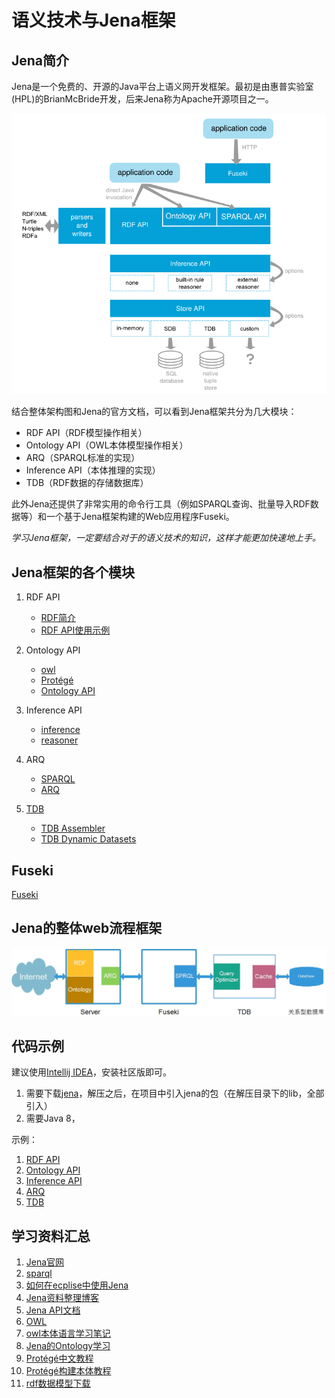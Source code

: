 # 语义技术与Jena框架

## Jena简介

Jena是一个免费的、开源的Java平台上语义网开发框架。最初是由惠普实验室(HPL)的BrianMcBride开发，后来Jena称为Apache开源项目之一。

![jena](./assests/images/jena.png)

结合整体架构图和Jena的官方文档，可以看到Jena框架共分为几大模块：

* RDF API（RDF模型操作相关）
* Ontology API（OWL本体模型操作相关）
* ARQ（SPARQL标准的实现）
* Inference API（本体推理的实现）
* TDB（RDF数据的存储数据库）

此外Jena还提供了非常实用的命令行工具（例如SPARQL查询、批量导入RDF数据等）和一个基于Jena框架构建的Web应用程序Fuseki。

*学习Jena框架，一定要结合对于的语义技术的知识，这样才能更加快速地上手。*

## Jena框架的各个模块

1. RDF API

    * [RDF简介](./assests/notes/semantic/rdf.md)
    * [RDF API使用示例](./assests/notes/jena/rdf.md)

2. Ontology API

    * [owl](./assests/notes/semantic/owl.md)
    * [Protégé](./assests/notes/tools/protege.md)
    * [Ontology API](./assests/notes/jena/ontology.md)
    
3. Inference API

    * [inference](./assests/notes/inference.md)
    * [reasoner](./assests/notes/reasoner.md)

4.  ARQ

    * [SPARQL](./assests/notes/sparql)
    * [ARQ](./assests/notes/jena/arq.md)

5. [TDB](./assests/notes/tdb.md)

    * [TDB Assembler](./assests/notes/tdb-assember.md)
    * [TDB Dynamic Datasets](./assests/notes/tdb-dynamic-dataset.md)

## Fuseki

[Fuseki](./assests/notes/fuseki.md)

## Jena的整体web流程框架

![jena-complete](./assests/images/jena-webflow.jpg)


## 代码示例

建议使用[Intellij IDEA](http://www.jetbrains.com/idea/#chooseYourEdition)，安装社区版即可。

1. 需要下载[jena](http://jena.apache.org/download/index.cgi)，解压之后，在项目中引入jena的包（在解压目录下的lib，全部引入）
2. 需要Java 8，

示例：

1. [RDF API](src/main/com.jena-learning/rdf)
2. [Ontology API](src/main/com.jena-learning/ontology)
3. [Inference API](src/main/com.jena-learning/inference)
4. [ARQ](src/main/com.jena-learning/arq)
5. [TDB](src/main/com.jena-learning/tdb)

## 学习资料汇总

1. [Jena官网](http://jena.apache.org/index.html)
2. [sparql](https://www.w3.org/TR/sparql11-query/)
3. [如何在ecplise中使用Jena](http://www.iandickinson.me.uk/articles/jena-eclipse-helloworld/)
4. [Jena资料整理博客](http://www.itdadao.com/tags/jena-0.html)
5. [Jena API文档](http://jena.apache.org/documentation/javadoc/jena/)
6. [OWL](https://www.w3.org/TR/2004/REC-owl-features-20040210/)
7. [owl本体语言学习笔记](http://blog.sina.com.cn/s/blog_6a7447840100utms.html)
8. [Jena的Ontology学习](http://blog.csdn.net/zhang6560329/article/details/27095197)
9. [Protégé中文教程](http://wenku.baidu.com/link?url=5Wb66TcG8jSBImBTIxriCUp6KaYd6sLZ20SS4emUgjyVs14GegIVKmGVlM7CSs56p0eQ6vpHnlph3eGgUsKHmsma8GREPc-iPR9cRDwHmLW)
10. [Protégé构建本体教程](http://wenku.baidu.com/link?url=TcDAyKe0DzP38i6sGG70s8P4lCvaQ5RptO1iuX1n1ljPtIluBloeu4NfJVi1sFQVBeJ0O1d2I4U9_9RDa3n5jtlcB5eSVuFMioQvnEgConG)
11. [rdf数据模型下载](http://semanticweb.org/wiki/Main_Page.html)